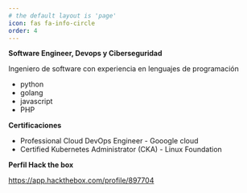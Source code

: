 ```yaml
---
# the default layout is 'page'
icon: fas fa-info-circle
order: 4
---
```


**Software Engineer, Devops y Ciberseguridad**

Ingeniero de software con experiencia en lenguajes de programación
- python
- golang
- javascript
- PHP


**Certificaciones**

- Professional Cloud DevOps Engineer - Gooogle cloud
- Certified Kubernetes Administrator (CKA) - Linux Foundation

**Perfil Hack the box**

https://app.hackthebox.com/profile/897704

<script type='text/javascript' src='https://storage.ko-fi.com/cdn/widget/Widget_2.js'></script><script type='text/javascript'>kofiwidget2.init('Support Me on Ko-fi', '#29abe0', 'B0B110E1MC');kofiwidget2.draw();</script> 